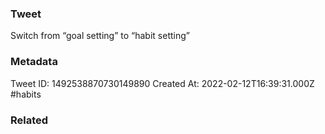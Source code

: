 ### Tweet
Switch from “goal setting” to “habit setting”

### Metadata
Tweet ID: 1492538870730149890
Created At: 2022-02-12T16:39:31.000Z
#habits

### Related

